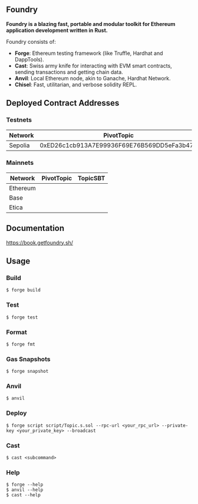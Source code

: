 ## Foundry

**Foundry is a blazing fast, portable and modular toolkit for Ethereum application development written in Rust.**

Foundry consists of:

-   **Forge**: Ethereum testing framework (like Truffle, Hardhat and DappTools).
-   **Cast**: Swiss army knife for interacting with EVM smart contracts, sending transactions and getting chain data.
-   **Anvil**: Local Ethereum node, akin to Ganache, Hardhat Network.
-   **Chisel**: Fast, utilitarian, and verbose solidity REPL.

## Deployed Contract Addresses

### Testnets

| Network | PivotTopic                                 | TopicSBT                                   | TopicERC20                                 |
| ------- | ------------------------------------------ | ------------------------------------------ | ------------------------------------------ |
| Sepolia | 0xED26c1cb913A7E99936F69E76B569DD5eFa3b475 | 0x90Fe42b223Fa33Ae136A2ca0eE8db213756e5104 | 0x83F3c5020Ef0f44C8Ef4993124740D3fe8D1470C |

### Mainnets

| Network  | PivotTopic | TopicSBT |
| -------- | ---------- | -------- |
| Ethereum |            |          |
| Base     |            |          |
| Etica    |            |          |

## Documentation

https://book.getfoundry.sh/

## Usage

### Build

```shell
$ forge build
```

### Test

```shell
$ forge test
```

### Format

```shell
$ forge fmt
```

### Gas Snapshots

```shell
$ forge snapshot
```

### Anvil

```shell
$ anvil
```

### Deploy

```shell
$ forge script script/Topic.s.sol --rpc-url <your_rpc_url> --private-key <your_private_key> --broadcast
```

### Cast

```shell
$ cast <subcommand>
```

### Help

```shell
$ forge --help
$ anvil --help
$ cast --help
```
